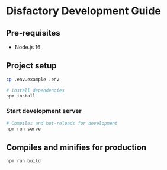 # Disfactory Development Guide

## Pre-requisites

- Node.js 16

## Project setup

```bash
cp .env.example .env

# Install dependencies
npm install
```

### Start development server

```bash
# Compiles and hot-reloads for development
npm run serve
```

## Compiles and minifies for production

```bash
npm run build
```

